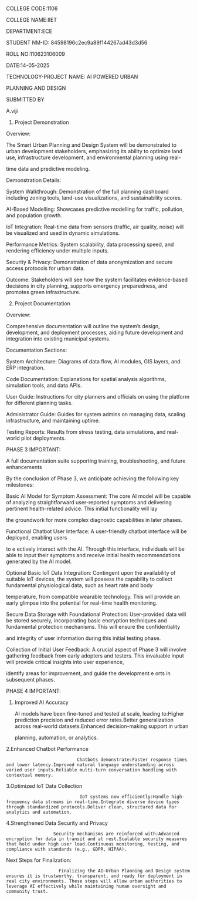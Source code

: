 
COLLEGE CODE:1106 

COLLEGE NAME:IIET 

DEPARTMENT:ECE 

STUDENT NM-ID: 84598196c2ec9a89f144267ad43d3d56 

ROLL NO:110623106009 

DATE:14-05-2025 

TECHNOLOGY-PROJECT NAME: AI POWERED URBAN 

PLANNING AND DESIGN 

SUBMITTED BY 

A.viji


1. Project Demonstration

Overview:

The Smart Urban Planning and Design System will be demonstrated to urban development stakeholders, emphasizing its ability to optimize land use, infrastructure development, and environmental planning using real-

time data and predictive modeling.

Demonstration Details:

System Walkthrough: Demonstration of the full planning dashboard including zoning tools, land-use visualizations, and sustainability scores.

AI-Based Modelling: Showcases predictive modelling for traffic, pollution, and population growth.

IoT Integration: Real-time data from sensors (traffic, air quality, noise) will be visualized and used in dynamic simulations.

Performance Metrics: System scalability, data processing speed, and rendering efficiency under multiple inputs.

Security & Privacy: Demonstration of data anonymization and secure access protocols for urban data.

Outcome: Stakeholders will see how the system facilitates evidence-based decisions in city planning, supports emergency preparedness, and promotes green infrastructure.

2. Project Documentation

Overview:

Comprehensive documentation will outline the system’s design, development, and deployment processes, aiding future development and integration into existing municipal systems.

Documentation Sections:

System Architecture: Diagrams of data flow, AI modules, GIS layers, and ERP integration.

Code Documentation: Explanations for spatial analysis algorithms, simulation tools, and data APIs.

User Guide: Instructions for city planners and officials on using the platform for different planning tasks.

Administrator Guide: Guides for system admins on managing data, scaling infrastructure, and maintaining uptime.

Testing Reports: Results from stress testing, data simulations, and real-world pilot deployments.

PHASE 3 IMPORTANT:

A full documentation suite supporting training, troubleshooting, and future enhancements

By the conclusion of Phase 3, we anticipate achieving the following key milestones: 

 Basic AI Model for Symptom Assessment: The core AI model will be capable of analyzing straightforward user-reported symptoms and delivering pertinent health-related advice. This initial functionality will lay 
 
 the groundwork for more complex diagnostic capabilities in later phases. 
 
 Functional Chatbot User Interface: A user-friendly chatbot interface will be deployed, enabling users 

to e ectively interact with the AI. Through this interface, individuals will be able to input their symptoms and receive initial health recommendations generated by the AI model. 

 Optional Basic IoT Data Integration: Contingent upon the availability of suitable IoT devices, the system will possess the capability to collect fundamental physiological data, such as heart rate and body 
 
 temperature, from compatible wearable technology. This will provide an early glimpse into the potential for real-time health monitoring. 
 
 Secure Data Storage with Foundational Protection: User-provided data will be stored securely, incorporating basic encryption techniques and fundamental protection mechanisms. This will ensure the confidentiality 
 
 and integrity of user information during this initial testing phase. 
 
 Collection of Initial User Feedback: A crucial aspect of Phase 3 will involve gathering feedback from early adopters and testers. This invaluable input will provide critical insights into user experience, 
 
 identify areas for improvement, and guide the development e	orts in subsequent phases. 

PHASE 4 IMPORTANT:

1.	Improved AI Accuracy

  	  AI models have been fine-tuned and tested at scale, leading to:Higher prediction precision and reduced error rates.Better generalization across real-world datasets.Enhanced decision-making support in urban

  	planning, automation, or analytics.

2.Enhanced Chatbot Performance

                               Chatbots demonstrate:Faster response times and lower latency.Improved natural language understanding across varied user inputs.Reliable multi-turn conversation handling with contextual memory.

3.Optimized IoT Data Collection

                                IoT systems now efficiently:Handle high-frequency data streams in real-time.Integrate diverse device types through standardized protocols.Deliver clean, structured data for analytics and automation.

4.Strengthened Data Security and Privacy

                      Security mechanisms are reinforced with:Advanced encryption for data in transit and at rest.Scalable security measures that hold under high user load.Continuous monitoring, testing, and compliance with standards (e.g., GDPR, HIPAA).

Next Steps for Finalization:

                        Finalizing the AI–Urban Planning and Design system ensures it is trustworthy, transparent, and ready for deployment in real city environments. These steps will allow urban authorities to leverage AI effectively while maintaining human oversight and community trust.


